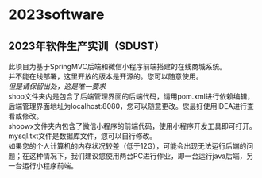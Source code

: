 # 2023software
2023年软件生产实训（SDUST）
-----------------------------------
此项目为基于SpringMVC后端和微信小程序前端搭建的在线商城系统。  
并不能在线部署，这里开放的版本是开源的。您可以随意使用。  
*但是请保留出处，这是唯一要求*  
shop文件夹内是包含了后端管理界面的后端代码，请用pom.xml进行依赖编辑，后端管理界面地址为localhost:8080，您可以随意更改。您最好使用IDEA进行查看或修改。  
shopwx文件夹内包含了微信小程序的前端代码，使用小程序开发工具即可打开。  
mysql.txt文件是数据库文件，您可以自行修改。  
如果您的个人计算机的内存状况较差（低于12G），可能会出现无法运行后端的问题；在这种情况下，我们建议您使用两台PC进行作业，即一台运行java后端，另一台运行小程序前端。  
